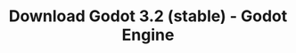 ---
# Generated by /tools/generators/src/download_archive_generator !!! do not edit by hand !!!
title: 'Download Godot 3.2 (stable) - Godot Engine'
type: 'download/archive'
name: '3.2'
flavor: 'stable'
release_date: '2020-01-29T03:00:00-00:00'
release_notes: 'article/here-comes-godot-3-2/'
primaryPlatforms:
  - 'android.apk'
  - 'macos.universal'
  - 'windows.64'
  - 'linux_server.headless.64'
  - 'web'
  - 'templates'
links:
  android.apk:
    name: 'android.apk'
    title: 'Android'
    caption: 'APK Universal (ARM64 + ARMv7 + x86_64 + x86)'
    tags:
      - 'APK download'
      - 'ARM64/v7'
      - 'x86 (64 & 32 bit)'
    hosts:
      github_builds:
        regular: 'https://github.com/godotengine/godot-builds/releases/download/3.2-stable/Godot_v3.2-stable_android_editor.apk'
        mono: '#'
      github:
        regular: 'https://github.com/godotengine/godot/releases/download/3.2-stable/Godot_v3.2-stable_android_editor.apk'
        mono: '#'
  macos.universal:
    name: 'macos.universal'
    title: 'macOS'
    caption: 'Universal (x86_64 + Silício da Apple)'
    tags:
      - 'Intel/Apple Silicon'
      - '64 bit'
    hosts:
      github_builds:
        regular: 'https://github.com/godotengine/godot-builds/releases/download/3.2-stable/Godot_v3.2-stable_osx.universal.zip'
        mono: 'https://github.com/godotengine/godot-builds/releases/download/3.2-stable/Godot_v3.2-stable_mono_osx.universal.zip'
      github:
        regular: 'https://github.com/godotengine/godot/releases/download/3.2-stable/Godot_v3.2-stable_osx.universal.zip'
        mono: 'https://github.com/godotengine/godot/releases/download/3.2-stable/Godot_v3.2-stable_mono_osx.universal.zip'
  windows.64:
    name: 'windows.64'
    title: 'Windows'
    caption: 'Padrão (x86_64)'
    tags:
      - '64 bit'
    hosts:
      github_builds:
        regular: 'https://github.com/godotengine/godot-builds/releases/download/3.2-stable/Godot_v3.2-stable_win64.exe.zip'
        mono: 'https://github.com/godotengine/godot-builds/releases/download/3.2-stable/Godot_v3.2-stable_mono_win64.zip'
      github:
        regular: 'https://github.com/godotengine/godot/releases/download/3.2-stable/Godot_v3.2-stable_win64.exe.zip'
        mono: 'https://github.com/godotengine/godot/releases/download/3.2-stable/Godot_v3.2-stable_mono_win64.zip'
  linux_server.headless.64:
    name: 'linux_server.headless.64'
    title: 'Linux Server'
    caption: 'Headless (x86_64)'
    tags:
      - '64 bit'
      - 'Headless'
    hosts:
      github_builds:
        regular: 'https://github.com/godotengine/godot-builds/releases/download/3.2-stable/Godot_v3.2-stable_linux_headless.64.zip'
        mono: 'https://github.com/godotengine/godot-builds/releases/download/3.2-stable/Godot_v3.2-stable_mono_linux_headless_64.zip'
      github:
        regular: 'https://github.com/godotengine/godot/releases/download/3.2-stable/Godot_v3.2-stable_linux_headless.64.zip'
        mono: 'https://github.com/godotengine/godot/releases/download/3.2-stable/Godot_v3.2-stable_mono_linux_headless_64.zip'
  web:
    name: 'web'
    title: 'Editor Web'
    caption: ''
    tags:
      - 'Self-hosted'
      - 'Cross-platform'
    hosts:
      github_builds:
        regular: 'https://github.com/godotengine/godot-builds/releases/download/3.2-stable/Godot_v3.2-stable_web_editor.zip'
        mono: '#'
      github:
        regular: 'https://github.com/godotengine/godot/releases/download/3.2-stable/Godot_v3.2-stable_web_editor.zip'
        mono: '#'
  linux.64:
    name: 'linux.64'
    title: 'Linux'
    caption: 'Padrão (x86_64)'
    tags:
      - '64 bit'
    hosts:
      github_builds:
        regular: 'https://github.com/godotengine/godot-builds/releases/download/3.2-stable/Godot_v3.2-stable_x11.64.zip'
        mono: 'https://github.com/godotengine/godot-builds/releases/download/3.2-stable/Godot_v3.2-stable_mono_x11_64.zip'
      github:
        regular: 'https://github.com/godotengine/godot/releases/download/3.2-stable/Godot_v3.2-stable_x11.64.zip'
        mono: 'https://github.com/godotengine/godot/releases/download/3.2-stable/Godot_v3.2-stable_mono_x11_64.zip'
  linux.32:
    name: 'linux.32'
    title: 'Linux'
    caption: 'Padrão (x86)'
    tags:
      - '32 bit'
    hosts:
      github_builds:
        regular: 'https://github.com/godotengine/godot-builds/releases/download/3.2-stable/Godot_v3.2-stable_x11.32.zip'
        mono: 'https://github.com/godotengine/godot-builds/releases/download/3.2-stable/Godot_v3.2-stable_mono_x11_32.zip'
      github:
        regular: 'https://github.com/godotengine/godot/releases/download/3.2-stable/Godot_v3.2-stable_x11.32.zip'
        mono: 'https://github.com/godotengine/godot/releases/download/3.2-stable/Godot_v3.2-stable_mono_x11_32.zip'
  windows.32:
    name: 'windows.32'
    title: 'Windows'
    caption: 'Padrão (x86)'
    tags:
      - '32 bit'
    hosts:
      github_builds:
        regular: 'https://github.com/godotengine/godot-builds/releases/download/3.2-stable/Godot_v3.2-stable_win32.exe.zip'
        mono: 'https://github.com/godotengine/godot-builds/releases/download/3.2-stable/Godot_v3.2-stable_mono_win32.zip'
      github:
        regular: 'https://github.com/godotengine/godot/releases/download/3.2-stable/Godot_v3.2-stable_win32.exe.zip'
        mono: 'https://github.com/godotengine/godot/releases/download/3.2-stable/Godot_v3.2-stable_mono_win32.zip'
  linux_server.64:
    name: 'linux_server.64'
    title: 'Servidor Linux'
    caption: 'Padrão (x86_64)'
    tags:
      - '64 bit'
    hosts:
      github_builds:
        regular: 'https://github.com/godotengine/godot-builds/releases/download/3.2-stable/Godot_v3.2-stable_linux_server.64.zip'
        mono: 'https://github.com/godotengine/godot-builds/releases/download/3.2-stable/Godot_v3.2-stable_mono_linux_server_64.zip'
      github:
        regular: 'https://github.com/godotengine/godot/releases/download/3.2-stable/Godot_v3.2-stable_linux_server.64.zip'
        mono: 'https://github.com/godotengine/godot/releases/download/3.2-stable/Godot_v3.2-stable_mono_linux_server_64.zip'
  aar_library:
    name: 'aar_library'
    title: 'Biblioteca de AAR'
    caption: ''
    tags:
      - 'Android plugins'
      - 'Java'
      - 'Kotlin'
    hosts:
      github_builds:
        regular: 'https://github.com/godotengine/godot-builds/releases/download/3.2-stable/godot-lib.3.2.stable.release.aar'
        mono: 'https://github.com/godotengine/godot-builds/releases/download/3.2-stable/godot-lib.3.2.stable.mono.release.aar'
      github:
        regular: 'https://github.com/godotengine/godot/releases/download/3.2-stable/godot-lib.3.2.stable.release.aar'
        mono: 'https://github.com/godotengine/godot/releases/download/3.2-stable/godot-lib.3.2.stable.mono.release.aar'
  templates:
    name: 'templates'
    title: 'Modelos de exportação'
    caption: ''
    tags:
      - 'Utilizado para exportar os seus jogos para todas as plataformas suportadas'
    hosts:
      github_builds:
        regular: 'https://github.com/godotengine/godot-builds/releases/download/3.2-stable/Godot_v3.2-stable_export_templates.tpz'
        mono: 'https://github.com/godotengine/godot-builds/releases/download/3.2-stable/Godot_v3.2-stable_mono_export_templates.tpz'
      github:
        regular: 'https://github.com/godotengine/godot/releases/download/3.2-stable/Godot_v3.2-stable_export_templates.tpz'
        mono: 'https://github.com/godotengine/godot/releases/download/3.2-stable/Godot_v3.2-stable_mono_export_templates.tpz'
---